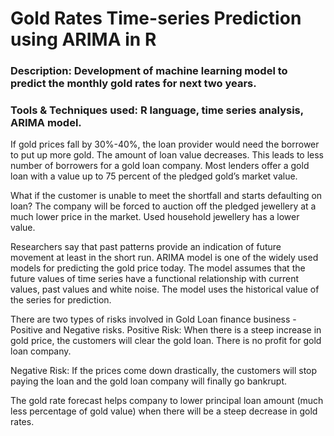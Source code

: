 # Gold Rates Time-series Prediction using ARIMA in R
### Description: Development of machine learning model to predict the monthly gold rates for next two years.
### Tools & Techniques used:  R language, time series analysis, ARIMA model.
If gold prices fall by 30%-40%, the loan provider would need the borrower to put up more gold. The amount of loan value decreases. This leads to less number of borrowers for a gold loan company.
Most lenders offer a gold loan with a value up to 75 percent of the pledged gold’s market value.

What if the customer is unable to meet the shortfall and starts defaulting on loan? The company will be forced to auction off the pledged jewellery at a much lower price in the market. Used household jewellery has a lower value.

Researchers say that past patterns provide an indication of future movement at least in the short run.
ARIMA model is one of the widely used models for predicting the gold price today. The model assumes that the future values of time series have a functional relationship with current values, past values and white noise. The model uses the historical value of the series for prediction.

There are two types of risks involved in Gold Loan finance business - Positive and Negative risks.
Positive Risk: When there is a steep increase in gold price, the customers will clear the gold loan. There is no profit for gold loan company.

Negative Risk: If the prices come down drastically, the customers will stop paying the loan and the gold loan company will finally go bankrupt.

The gold rate forecast helps company to lower principal loan amount (much less percentage of gold value) when there will be a steep decrease in gold rates.
